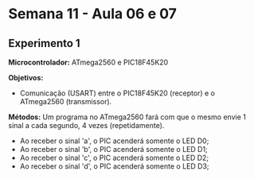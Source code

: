 # Semana 11 - Aula 06 e 07
## Experimento 1

**Microcontrolador:** ATmega2560 e PIC18F45K20

**Objetivos:**
- Comunicação (USART) entre o PIC18F45K20 (receptor) e o ATmega2560 (transmissor).

**Métodos:** Um programa no ATmega2560 fará com que o mesmo envie 1 sinal a cada segundo, 4 vezes (repetidamente).
- Ao receber o sinal 'a', o PIC acenderá somente o LED D0;
- Ao receber o sinal 'b', o PIC acenderá somente o LED D1;
- Ao receber o sinal 'c', o PIC acenderá somente o LED D2;
- Ao receber o sinal 'd', o PIC acenderá somente o LED D3;
